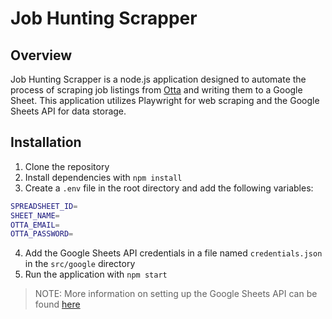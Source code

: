 # Job Hunting Scrapper

## Overview

Job Hunting Scrapper is a node.js application designed to automate the process of scraping job listings from [Otta](https://app.otta.com/) and writing them to a Google Sheet. This application utilizes Playwright for web scraping and the Google Sheets API for data storage.

## Installation

1. Clone the repository
2. Install dependencies with `npm install`
3. Create a `.env` file in the root directory and add the following variables:

```bash
SPREADSHEET_ID=
SHEET_NAME=
OTTA_EMAIL=
OTTA_PASSWORD=
```

4. Add the Google Sheets API credentials in a file named `credentials.json` in the `src/google` directory
5. Run the application with `npm start`

> NOTE: More information on setting up the Google Sheets API can be found [here](https://developers.google.com/sheets/api/quickstart/nodejs)
